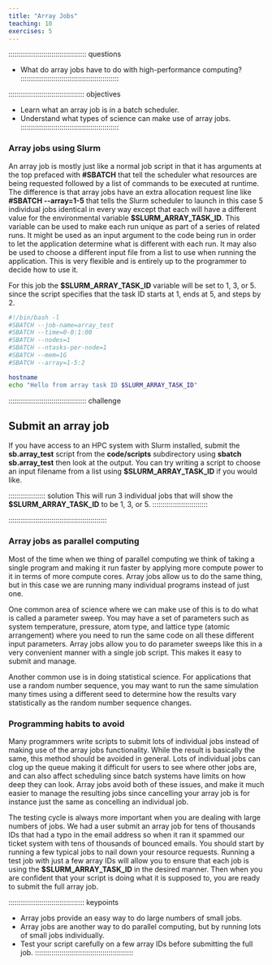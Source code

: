 ```yaml
---
title: "Array Jobs"
teaching: 10
exercises: 5
---
```


:::::::::::::::::::::::::::::::::::::: questions
- What do array jobs have to do with high-performance computing?
::::::::::::::::::::::::::::::::::::::::::::::::

::::::::::::::::::::::::::::::::::::: objectives
- Learn what an array job is in a batch scheduler.
- Understand what types of science can make use of array jobs.
::::::::::::::::::::::::::::::::::::::::::::::::

### Array jobs using Slurm

An array job is mostly just like a normal job script in that it
has arguments at the top prefaced with **#SBATCH** that tell the
scheduler what resources are being requested followed by a list of
commands to be executed at runtime.
The difference is that array jobs have an extra allocation request
line like **#SBATCH --array=1-5** that tells the Slurm scheduler
to launch in this case 5 individual jobs identical in every way
except that each will have a different value for the environmental 
variable **$SLURM_ARRAY_TASK_ID**.
This variable can be used to make each run unique as part of a series
of related runs.
It might be used as an input argument to the code being run in order
to let the application determine what is different with each run.
It may also be used to choose a different input file from a list
to use when running the application.
This is very flexible and is entirely up to the programmer to decide
how to use it.

For this job the 
**$SLURM_ARRAY_TASK_ID** variable will be set to 1, 3, or 5.
since the script specifies that the task ID starts at 1,
ends at 5, and steps by 2.

```bash
#!/bin/bash -l
#SBATCH --job-name=array_test
#SBATCH --time=0-0:1:00
#SBATCH --nodes=1
#SBATCH --ntasks-per-node=1
#SBATCH --mem=1G
#SBATCH --array=1-5:2

hostname
echo "Hello from array task ID $SLURM_ARRAY_TASK_ID"
```


:::::::::::::::::::::::::::::::::::::: challenge

## Submit an array job
If you have access to an HPC system with Slurm installed,
submit the **sb.array_test** script from the **code/scripts**
subdirectory using **sbatch sb.array_test** then look at the
output.
You can try writing a script to choose an input filename from
a list using **$SLURM_ARRAY_TASK_ID** if you would like.

:::::::::::::::::: solution
This will run 3 individual jobs that will show the
**$SLURM_ARRAY_TASK_ID** to be 1, 3, or 5.
:::::::::::::::::::::::::::

::::::::::::::::::::::::::::::::::::::::::::::::


### Array jobs as parallel computing

Most of the time when we thing of parallel computing we think
of taking a single program and making it run faster by applying
more compute power to it in terms of more compute cores.
Array jobs allow us to do the same thing, but in this case we are
running many individual programs instead of just one.

One common area of science where we can make use of this is
to do what is called a parameter sweep.
You may have a set of parameters such as system temperature,
pressure, atom type, and lattice type (atomic arrangement)
where you need to run the same code on all these different
input parameters.
Array jobs allow you to do parameter sweeps like this in a very
convenient manner with a single job script.
This makes it easy to submit and manage.

Another common use is in doing statistical science.
For applications that use a random number sequence,
you may want to run the same simulation many times
using a different seed to determine how the results
vary statistically as the random number sequence changes.

### Programming habits to avoid

Many programmers write scripts to submit lots of individual jobs instead
of making use of the array jobs functionality.
While the result is basically the same, this method should be 
avoided in general.
Lots of individual jobs can clog up the queue making it difficult
for users to see where other jobs are, and can also affect
scheduling since batch systems have limits on how deep they
can look.
Array jobs avoid both of these issues, and make it much easier
to manage the resulting jobs since cancelling your array job
is for instance just the same as concelling an individual job.

The testing cycle is always more important when you are dealing
with large numbers of jobs.
We had a user submit an array job for tens of thousands IDs
that had a typo in the email address so when it ran it
spammed our ticket system with tens of thousands of bounced
emails.
You should start by running a few typical jobs to nail down your
resource requests.
Running a test job with just a few array IDs will allow you to 
ensure that each job is using the **$SLURM_ARRAY_TASK_ID**
in the desired manner.
Then when you are confident that your script is doing what it is
supposed to, you are ready to submit the full array job.

::::::::::::::::::::::::::::::::::::: keypoints
- Array jobs provide an easy way to do large numbers of small jobs.
- Array jobs are another way to do parallel computing, but by running
lots of small jobs individually.
- Test your script carefully on a few array IDs before submitting the full job.
::::::::::::::::::::::::::::::::::::::::::::::::

